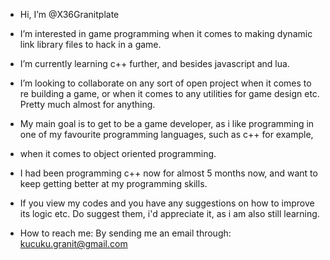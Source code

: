 - Hi, I’m @X36Granitplate
- I’m interested in game programming when it comes to making dynamic link library files to hack in a game.
- I’m currently learning c++ further, and besides javascript and lua.
- I’m looking to collaborate on any sort of open project when it comes to re building a game, or when it comes to any utilities for game design etc. Pretty much almost for anything.

- My main goal is to get to be a game developer, as i like programming in one of my favourite programming languages, such as c++ for example,
- when it comes to object oriented programming.
- I had been programming c++ now for almost 5 months now, and want to keep getting better at my programming skills.

- If you view my codes and you have any suggestions on how to improve its logic etc. Do suggest them, i'd appreciate it, as i am also still learning.

- How to reach me:
  By sending me an email through: kucuku.granit@gmail.com
 

